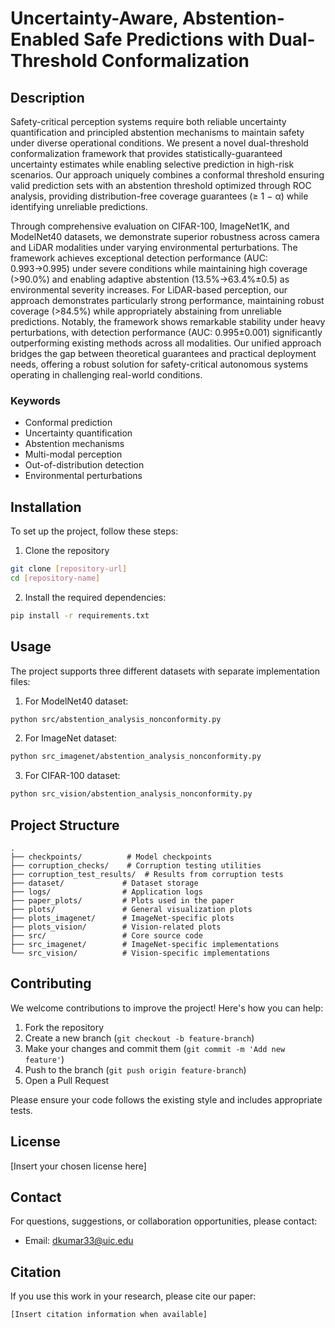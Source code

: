 # Uncertainty-Aware, Abstention-Enabled Safe Predictions with Dual-Threshold Conformalization

## Description
Safety-critical perception systems require both reliable uncertainty quantification and principled abstention mechanisms to maintain safety under diverse operational conditions. We present a novel dual-threshold conformalization framework that provides statistically-guaranteed uncertainty estimates while enabling selective prediction in high-risk scenarios. Our approach uniquely combines a conformal threshold ensuring valid prediction sets with an abstention threshold optimized through ROC analysis, providing distribution-free coverage guarantees (≥ 1 − α) while identifying unreliable predictions.

Through comprehensive evaluation on CIFAR-100, ImageNet1K, and ModelNet40 datasets, we demonstrate superior robustness across camera and LiDAR modalities under varying environmental perturbations. The framework achieves exceptional detection performance (AUC: 0.993→0.995) under severe conditions while maintaining high coverage (>90.0%) and enabling adaptive abstention (13.5%→63.4%±0.5) as environmental severity increases. For LiDAR-based perception, our approach demonstrates particularly strong performance, maintaining robust coverage (>84.5%) while appropriately abstaining from unreliable predictions. Notably, the framework shows remarkable stability under heavy perturbations, with detection performance (AUC: 0.995±0.001) significantly outperforming existing methods across all modalities. Our unified approach bridges the gap between theoretical guarantees and practical deployment needs, offering a robust solution for safety-critical autonomous systems operating in challenging real-world conditions.

### Keywords
- Conformal prediction
- Uncertainty quantification
- Abstention mechanisms
- Multi-modal perception
- Out-of-distribution detection
- Environmental perturbations

## Installation
To set up the project, follow these steps:

1. Clone the repository
```bash
git clone [repository-url]
cd [repository-name]
```

2. Install the required dependencies:
```bash
pip install -r requirements.txt
```

## Usage
The project supports three different datasets with separate implementation files:

1. For ModelNet40 dataset:
```bash
python src/abstention_analysis_nonconformity.py
```

2. For ImageNet dataset:
```bash
python src_imagenet/abstention_analysis_nonconformity.py
```

3. For CIFAR-100 dataset:
```bash
python src_vision/abstention_analysis_nonconformity.py
```

## Project Structure
```
.
├── checkpoints/          # Model checkpoints
├── corruption_checks/    # Corruption testing utilities
├── corruption_test_results/  # Results from corruption tests
├── dataset/             # Dataset storage
├── logs/                # Application logs
├── paper_plots/         # Plots used in the paper
├── plots/               # General visualization plots
├── plots_imagenet/      # ImageNet-specific plots
├── plots_vision/        # Vision-related plots
├── src/                 # Core source code
├── src_imagenet/        # ImageNet-specific implementations
└── src_vision/          # Vision-specific implementations
```

## Contributing
We welcome contributions to improve the project! Here's how you can help:

1. Fork the repository
2. Create a new branch (`git checkout -b feature-branch`)
3. Make your changes and commit them (`git commit -m 'Add new feature'`)
4. Push to the branch (`git push origin feature-branch`)
5. Open a Pull Request

Please ensure your code follows the existing style and includes appropriate tests.

## License
[Insert your chosen license here]

## Contact
For questions, suggestions, or collaboration opportunities, please contact:
- Email: dkumar33@uic.edu

## Citation
If you use this work in your research, please cite our paper:
```
[Insert citation information when available]
``` 